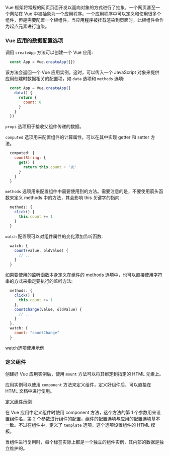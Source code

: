 
Vue 框架将常规的网页页面开发以面向对象的方式进行了抽象，一个网页甚至一个网站在 Vue 中被抽象为一个应用程序。一个应用程序中可以定义和使用很多个组件，但是需要配置一个根组件，当应用程序被挂载渲染到页面时，此根组件会作为起点元素进行渲染。

### Vue 应用的数据配置选项

调用 `createApp` 方法可以创建一个 Vue 应用:
```js
  const App = Vue.createApp({})
```
该方法会返回一个 Vue 应用实例。这时，可以传入一个 JavaScript 对象来提供应用创建时数据相关的配置项，如 `data` 选项和 `methods` 选项:
```js
  const App = Vue.createApp({
    data() {
      return {
        count: 0
      }
    }
  })
```

`props` 选项用于接收父组件传递的数据。

`computed` 选项用来配置组件的计算属性，可以在其中实现 getter 和 setter 方法。
```js
  computed: {
    countString: {
      get() {
        return this.count + '次'
      }
    }
  }
```

`methods` 选项用来配置组件中需要使用到的方法。需要注意的是，不要使用箭头函数来定义 methods 中的方法，其会影响 this 关键字的指向:
```js
  methods: {
    click() {
      this.count += 1
    }
  }
```

`watch` 配置项可以对组件属性的变化添加监听函数:
```js
  watch: {
    count(value, oldValue) {
      // ...
    }
  }
```
如果要使用的监听函数本身定义在组件的 methods 选项中，也可以直接使用字符串的方式来指定要执行的监听方法:
```js
  methods: {
    click() {
      this.count += 1
    },
    countChange(value, oldValue) {
      // ...
    }
  },
  watch: {
    count: "countChange"
  }
```

[watch选项使用示例](t/01_watch.html)

### 定义组件

创建好 Vue 应用实例后，使用 `mount` 方法可以将其绑定到指定的 HTML 元素上。

应用实例可以使用 `component` 方法来定义组件，定义好组件后，可以直接在 HTML 文档中进行使用。

[定义组件示例](t/01_component.html)

在 Vue 应用中定义组件时使用 component 方法，这个方法的第 1 个参数用来设置组件名，第 2 个参数进行组件的配置，组件的配置选项与应用的配置选项基本一致。不过在组件中，定义了 `template` 选项，这个选项设置组件的 HTML 模板。

当组件进行复用时，每个标签实际上都是一个独立的组件实例，其内部的数据是独立维护的。
